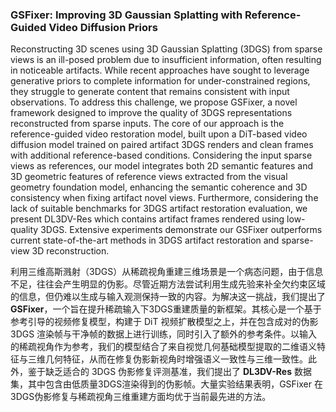 ### GSFixer: Improving 3D Gaussian Splatting with Reference-Guided Video Diffusion Priors

Reconstructing 3D scenes using 3D Gaussian Splatting (3DGS) from sparse views is an ill-posed problem due to insufficient information, often resulting in noticeable artifacts. While recent approaches have sought to leverage generative priors to complete information for under-constrained regions, they struggle to generate content that remains consistent with input observations. To address this challenge, we propose GSFixer, a novel framework designed to improve the quality of 3DGS representations reconstructed from sparse inputs. The core of our approach is the reference-guided video restoration model, built upon a DiT-based video diffusion model trained on paired artifact 3DGS renders and clean frames with additional reference-based conditions. Considering the input sparse views as references, our model integrates both 2D semantic features and 3D geometric features of reference views extracted from the visual geometry foundation model, enhancing the semantic coherence and 3D consistency when fixing artifact novel views. Furthermore, considering the lack of suitable benchmarks for 3DGS artifact restoration evaluation, we present DL3DV-Res which contains artifact frames rendered using low-quality 3DGS. Extensive experiments demonstrate our GSFixer outperforms current state-of-the-art methods in 3DGS artifact restoration and sparse-view 3D reconstruction.

利用三维高斯溅射（3DGS）从稀疏视角重建三维场景是一个病态问题，由于信息不足，往往会产生明显的伪影。尽管近期方法尝试利用生成先验来补全欠约束区域的信息，但仍难以生成与输入观测保持一致的内容。为解决这一挑战，我们提出了 **GSFixer**，一个旨在提升稀疏输入下3DGS重建质量的新框架。其核心是一个基于参考引导的视频修复模型，构建于 DiT 视频扩散模型之上，并在包含成对的伪影 3DGS 渲染帧与干净帧的数据上进行训练，同时引入了额外的参考条件。以输入的稀疏视角作为参考，我们的模型结合了来自视觉几何基础模型提取的二维语义特征与三维几何特征，从而在修复伪影新视角时增强语义一致性与三维一致性。此外，鉴于缺乏适合的 3DGS 伪影修复评测基准，我们提出了 **DL3DV-Res** 数据集，其中包含由低质量3DGS渲染得到的伪影帧。大量实验结果表明，GSFixer 在3DGS伪影修复与稀疏视角三维重建方面均优于当前最先进的方法。
